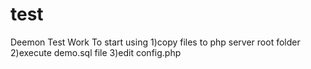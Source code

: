test
====
Deemon Test Work
To start using
1)copy files to php server root folder
2)execute demo.sql file
3)edit config.php <br>
